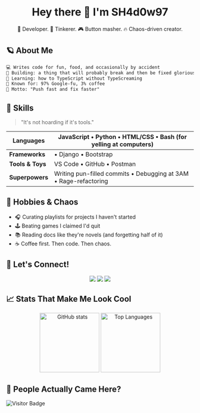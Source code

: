 
<!--
<h3 align="center">🎉 Welcome to the README of legends! This is your personal profile file. Treat it like a mixtape from your best self.</h3>
-->

<h1 align="center">Hey there 👋 I'm SH4d0w97</h1>
<p align="center">🚀 Developer. 🧠 Tinkerer. 🎮 Button masher. 🔥 Chaos-driven creator.</p>



## 🪐 About Me

```txt
💻 Writes code for fun, food, and occasionally by accident  
🔭 Building: a thing that will probably break and then be fixed gloriously  
🌱 Learning: how to TypeScript without TypeScreaming  
🧠 Known for: 97% Google-fu, 3% coffee  
🚀 Motto: "Push fast and fix faster"
````


## 💼 Skills

> "It's not hoarding if it's tools."

| **Languages**    | JavaScript • Python • HTML/CSS • Bash (for yelling at computers) |
| ---------------- | ---------------------------------------------------------------- |
| **Frameworks**   | • Django • Bootstrap <!-- React • Node.js • Express • TailwindCSS • Vite -->                 |
| **Tools & Toys** | VS Code • GitHub • Postman  <!-- • Netlify • Docker (kinda) • Figma -->  |
| **Superpowers**  | Writing pun-filled commits • Debugging at 3AM • Rage-refactoring |


<!--
## 🔥 Projects That Slap

🎮 [**404-Game**](https://github.com/SH4d0w97/404-game)

> The one time it's okay to not find a page.

🧠 [**Dev-Quotes-Bot**](https://github.com/SH4d0w97/dev-quotes-bot)

> Inspires you or mildly insults you. It’s a 50/50.

🚀 [**CoolApp™**](https://github.com/SH4d0w97/coolapp)

> Productivity tool that may or may not distract you on purpose.
-->


## 🎨 Hobbies & Chaos

* 🎧 Curating playlists for projects I haven't started
* 🕹️ Beating games I claimed I'd quit
* 📚 Reading docs like they're novels (and forgetting half of it)
* ☕ Coffee first. Then code. Then chaos.


## 🤝 Let's Connect!

<p align="center">
  <a href=""><img src="https://img.shields.io/badge/-Email-D14836?style=for-the-badge&logo=gmail&logoColor=white"/></a>
  <a href="https://linkedin.com/in/sr-sooraj/"><img src="https://img.shields.io/badge/-LinkedIn-0077B5?style=for-the-badge&logo=linkedin&logoColor=white"/></a>
  <a href=""><img src="https://img.shields.io/badge/-Portfolio-000?style=for-the-badge&logo=firefox&logoColor=white"/></a>
</p>



## 📈 Stats That Make Me Look Cool

<p align="center">
  <img src="https://github-readme-stats.vercel.app/api?username=SH4d0w97&show_icons=true&theme=radical" alt="GitHub stats" height="160"/>
  <img src="https://github-readme-stats.vercel.app/api/top-langs/?username=SH4d0w97&layout=compact&theme=radical" alt="Top Languages" height="160"/>
</p>



## 👀 People Actually Came Here?

![Visitor Badge](https://visitor-badge.laobi.icu/badge?page_id=SH4d0w97\&title=👀+visitors)

<!-- 
🛠️ Pro tip: update the placeholders (SH4d0w97, your links, project names).
💡 Feeling fancy? Add GitHub trophies, animated gifs, or ASCII art.
-->

<!-- 
🎉 YOU DID IT. Your README is now 82% cooler. 
You’re welcome.
-->

